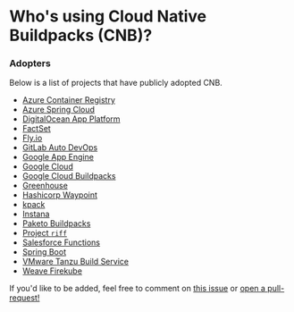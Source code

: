 # Who's using Cloud Native Buildpacks (CNB)?

### Adopters
Below is a list of projects that have publicly adopted CNB. 

* [Azure Container Registry](https://docs.microsoft.com/en-us/azure/container-registry/container-registry-tasks-pack-build)
* [Azure Spring Cloud](https://content.pivotal.io/blog/azure-spring-cloud-a-new-way-to-run-spring-boot-apps-atop-kubernetes)
* [DigitalOcean App Platform](https://www.digitalocean.com/docs/app-platform/concepts/buildpack/)
* [FactSet](https://www.factset.com/)
* [Fly.io](https://fly.io/blog/simpler-fly-deployments-nodejs-rails-golang-java/)
* [GitLab Auto DevOps](https://docs.gitlab.com/ee/topics/autodevops/stages.html)
* [Google App Engine](https://cloud.google.com/appengine/)
* [Google Cloud](https://cloud.google.com/blog/products/containers-kubernetes/google-cloud-now-supports-buildpacks)
* [Google Cloud Buildpacks](https://github.com/GoogleCloudPlatform/buildpacks)
* [Greenhouse](https://github.com/grnhse/)
* [Hashicorp Waypoint](https://www.hashicorp.com/blog/announcing-waypoint)
* [kpack](https://tanzu.vmware.com/content/blog/introducing-kpack-a-kubernetes-native-container-build-service)
* [Instana](https://github.com/instana/instana-buildpacks)
* [Paketo Buildpacks](https://paketo.io)
* [Project `riff`](https://projectriff.io/blog/2018/11/19/announcing-riff-0-2-0)
* [Salesforce Functions](https://developer.salesforce.com/blogs/2019/11/introducing-salesforce-evergreen.html)
* [Spring Boot](https://spring.io/blog/2020/01/23/spring-boot-2-3-0-m1-is-now-available)
* [VMware Tanzu Build Service](https://tanzu.vmware.com/build-service)
* [Weave Firekube](https://www.weave.works/blog/firekube-fast-and-secure-kubernetes-clusters-using-weave-ignite)

If you'd like to be added, feel free to comment on [this issue](https://github.com/buildpacks/community/issues/12) or [open a pull-request!](https://github.com/buildpacks/community/edit/master/ADOPTERS.md)
